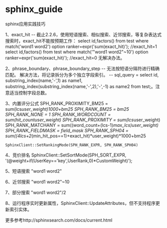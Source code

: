 sphinx_guide
============

sphinx应用实践技巧

1、exact_hit -- 截止2.2.6，使用短语搜索、相似搜索、近邻搜索，等复杂表达式搜索时，exact_hit不能按预期工作：
    select id,factors() from test where match('word1 word2') option ranker=expr('sum(exact_hit)');    //exact_hit=1
    select id,factors() from test where match('"word1 word2"~10') option ranker=expr('sum(exact_hit)');    //exact_hit=0
    无解决办法。
    
2、phrase_boundary、phrase_boundary_step -- 无法按短语分隔符进行精确匹配。
    解决方法，将记录拆分为多个独立字段索引。 -- sql_query = select id, substring_index(name,'-',1) as name1, substring_index(substring_index(name,'-',2),'-',-1) as name2 from test;。注意适当控制字段总数。
    
3、内置评分公式
    SPH_RANK_PROXIMITY_BM25 = sum(lcs*user_weight)*1000+bm25
    SPH_RANK_BM25 = bm25
    SPH_RANK_NONE = 1
    SPH_RANK_WORDCOUNT = sum(hit_count*user_weight)
    SPH_RANK_PROXIMITY = sum(lcs*user_weight)
    SPH_RANK_MATCHANY = sum((word_count+(lcs-1)*max_lcs)*user_weight)
    SPH_RANK_FIELDMASK = field_mask
    SPH_RANK_SPH04 = sum((4*lcs+2*(min_hit_pos==1)+exact_hit)*user_weight)*1000+bm25
    
    SphinxClient::SetRankingMode(SPH_RANK_EXPR, SPH_RANK_SPH04)

4、竞价排名
    SphinxClient::SetSortMode(SPH_SORT_EXPR, '(@weight+if(UserKey=='key',UserRank,0)*CustomWeight)');
    
5、短语搜索
    "word1 word2"
    
6、近邻搜索
    "word1 word2"~10
    
7、部分搜索
    "word1 word2"/2
    
8、运行程序实时更新属性，SphinxClient::UpdateAttributes，但不支持程序更新索引实体。
    
更多参考http://sphinxsearch.com/docs/current.html
